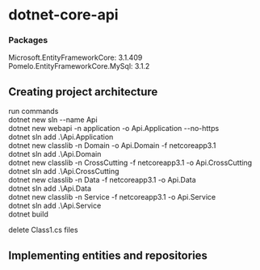 <h1 class="code-line" data-line-start=0 data-line-end=1 ><a id="dotnetcoreapi_0"></a>dotnet-core-api</h1>

<h3 class="code-line" data-line-start=2 data-line-end=3 ><a id="Packages_2"></a>Packages</h3>
<p class="has-line-data" data-line-start="3" data-line-end="5">Microsoft.EntityFrameworkCore: 3.1.409<br>
Pomelo.EntityFrameworkCore.MySql: 3.1.2</p>

<h2 class="code-line" data-line-start=2 data-line-end=3 ><a id="Creating_project_architecture_2"></a>Creating project architecture</h2>
<p class="has-line-data" data-line-start="4" data-line-end="17">run commands<br>
dotnet new sln --name Api<br>
dotnet new webapi -n application -o Api.Application --no-https<br>
dotnet sln add .\Api.Application<br>
dotnet new classlib -n Domain -o Api.Domain -f netcoreapp3.1<br>
dotnet sln add .\Api.Domain<br>
dotnet new classlib -n CrossCutting -f netcoreapp3.1 -o Api.CrossCutting<br>
dotnet sln add .\Api.CrossCutting<br>
dotnet new classlib -n Data -f netcoreapp3.1 -o Api.Data<br>
dotnet sln add .\Api.Data<br>
dotnet new classlib -n Service -f netcoreapp3.1 -o Api.Service<br>
dotnet sln add .\Api.Service<br>
dotnet build</p>
<p class="has-line-data" data-line-start="18" data-line-end="19">delete Class1.cs files</p>
<h2 class="code-line" data-line-start=20 data-line-end=21 ><a id="Implementing_entities_and_repositories_20"></a>Implementing entities and repositories</h2>
